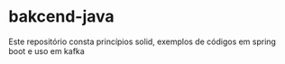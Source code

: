 # bakcend-java
Este repositório consta princípios solid, exemplos de códigos em spring boot e uso em kafka
